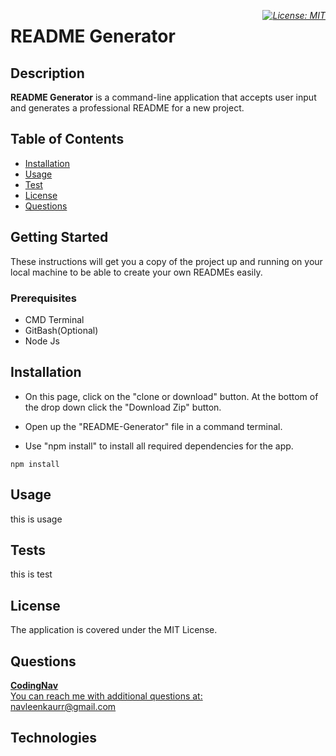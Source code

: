 
<i style="float: right;">[![License: MIT](https://img.shields.io/badge/License-MIT-yellow.svg)](https://opensource.org/licenses/MIT)</i>

# README Generator

## Description
<b>README Generator</b> is a command-line application that accepts user input and generates a professional README for a new project.

## Table of Contents
* <a href="#installation">Installation</a>
* <a href="#usage">Usage</a>
* <a href="#tests">Test</a>
* <a href="#license">License</a>
* <a href="#questions">Questions</a>

## Getting Started
These instructions will get you a copy of the project up and running on your local machine to be able to create your own READMEs easily.

### Prerequisites
* CMD Terminal
* GitBash(Optional)
* Node Js

## Installation
* On this page, click on the "clone or download" button. At the bottom of the drop down click the "Download Zip" button.

* Open up the "README-Generator" file in a command terminal.

* Use "npm install" to install all required dependencies for the app.

```
npm install
```

## Usage
this is usage

## Tests
this is test

## License
The application is covered under the MIT License.

## Questions
<a href="https://github.com/CodingNav/"><b>CodingNav</b> <br>
You can reach me with additional questions at: <br>
navleenkaurr@gmail.com

## Technologies